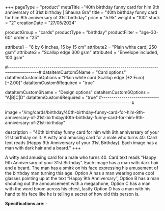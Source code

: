 +++
pageType = "product"
metaTitle ="40th birthday funny card for him 9th anniversary of 31st birthday | Shauna Gra"
title = "40th birthday funny card for him 9th anniversary of 31st birthday"
price = "5.95"
weight = "100"
stock = "2"
creationDate = "27/05/2024"

productGroup = "cards"
productType = "birthday"
productFilter = "age-30-60"
order = "25"

attribute1 = "6 by 6 inches, 15 by 15 cm" 
attribute2 = "Plain white card, 250 gsm"
attribute3 = "Scallop edge 300 gsm"
attribute4 = "Envelope included, 100 gsm"

#---------------------------------------------------------------------------------------------#
dataItemCustom5Name = "Card options"
dataItemCustom5Options = "Plain white card|Scallop edge (+2 Euro)[+2.00]"
dataItemCustom5Required = "true"

dataItemCustom6Name = "Design options"
dataItemCustom6Options = "A|B|C|D"
dataItemCustom6Required = "true"
#---------------------------------------------------------------------------------------------#

image ="/img/cards/birthday/40th-birthday-funny-card-for-him-9th-anniversary-of-21st-birthday/40th-birthday-funny-card-for-him-9th-anniversary-of-21st-birthday"

description = "40th birthday funny card for him with 9th anniversary of your 21st birthday on it. A witty and amusing card for a male who turns 40.  Card text reads (Happy 9th Anniversary of your 31st Birthday).  Each image has a man with dark hair and a beard."
+++

A witty and amusing card for a male who turns 40. Card text reads “Happy 9th Anniversary of your 31st Birthday”. Each image has a man with dark hair and a beard. The man has a smirk on his face expressing his amusement of the birthday man turning this age. Option A has a man wearing some cool glasses pointing up at the text “Happy 9th Anniversary”, Option B has a man shouting out the announcement with a megaphone, Option C has a man with the word boom across his chest, lastly Option D has a man with his hand to his face like he is telling a secret of how old this person is.

**Specifications are: -**
